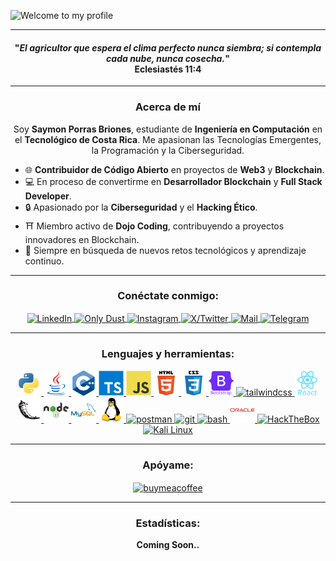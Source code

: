 <!-- HEADER -->
![Welcome to my profile]()

<hr>

<!-- MAIN PHRASE SECTION -->
<span align="center">
  <span>
    <h4 align="center">"<em>El agricultor que espera el clima perfecto nunca siembra; si contempla cada nube, nunca cosecha.</em>"  
      <br>
      <span align="center">Eclesiastés 11:4</span>
    </h4>
  </span>
</span>

<!-- ABOUT ME -->
<hr>
<h3 align="center">Acerca de mí</h3>
<p align="center">  
Soy <strong>Saymon Porras Briones</strong>, estudiante de <strong>Ingeniería en Computación</strong> en el <strong>Tecnológico de Costa Rica</strong>. Me apasionan las Tecnologías Emergentes, la Programación y la Ciberseguridad.
</p>

<ul> 
  <li>🌐 <strong>Contribuidor de Código Abierto</strong> en proyectos de <strong>Web3</strong> y <strong>Blockchain</strong>.</li>
  <li>💻 En proceso de convertirme en <strong>Desarrollador Blockchain</strong> y <strong>Full Stack Developer</strong>.</li>
  <li>🔒 Apasionado por la <strong>Ciberseguridad</strong> y el <strong>Hacking Ético</strong>.</li>
  <li>⛩️ Miembro activo de <strong>Dojo Coding</strong>, contribuyendo a proyectos innovadores en Blockchain.</li>
  <li>🚀 Siempre en búsqueda de nuevos retos tecnológicos y aprendizaje continuo.</li>
</ul>

<!-- CONNECTION -->
<hr>      
<h3 align="center">Conéctate conmigo:</h3>
<p align="center">
  <a href="https://www.linkedin.com/in/saymon-porras-briones-933630164/" target="blank">
    <img align="center" src="https://raw.githubusercontent.com/rahuldkjain/github-profile-readme-generator/master/src/images/icons/Social/linked-in-alt.svg" alt="LinkedIn" height="30" width="40" />
  </a>
  <a href="https://app.onlydust.com/u/CtpN3m01" target="blank">
    <img align="center" src="https://app.onlydust.com/_next/static/media/onlydust-logo.68e14357.webp" alt="Only Dust" height="40" width="40" />
  </a>
  <a href="https://www.instagram.com/ctpn3m0/" target="blank">
    <img align="center" src="https://raw.githubusercontent.com/rahuldkjain/github-profile-readme-generator/master/src/images/icons/Social/instagram.svg" alt="Instagram" height="30" width="40" />
  </a>
  <a href="https://x.com/CtpN3m0" target="blank">
    <img align="center" src="https://cdn.prod.website-files.com/5d66bdc65e51a0d114d15891/64cebdd90aef8ef8c749e848_X-EverythingApp-Logo-Twitter.jpg" alt="X/Twitter" height="40" width="40" />
  </a>
  <a href="mailto:CtpN3m0@proton.me" target="blank">
    <img align="center" src="https://w7.pngwing.com/pngs/152/1013/png-transparent-messaging-appl-logo-email-address-electronic-mailing-list-logo-internet-corrugated-tape.png" alt="Mail" height="40" width="40" />
  </a>
  <a href="https://t.me/CtpN3m01" target="blank">
    <img align="center" src="https://cdn.brandfetch.io/id68S6e-Gp/theme/dark/symbol.svg?c=1dxbfHSJFAPEGdCLU4o5B" alt="Telegram" height="40" width="40" />
  </a>
</p>

<!-- LANGUAGES AND TOOLS -->
<hr>
<h3 align="center">Lenguajes y herramientas:</h3>
<p align="center"> 
  <a href="https://www.python.org" target="_blank"> <img src="https://raw.githubusercontent.com/devicons/devicon/master/icons/python/python-original.svg" alt="python" width="40" height="40"/> </a> 
  <a href="https://www.java.com" target="_blank"> <img src="https://raw.githubusercontent.com/devicons/devicon/master/icons/java/java-original.svg" alt="java" width="40" height="40"/> </a>
  <a href="https://www.w3schools.com/cpp/" target="_blank"> <img src="https://raw.githubusercontent.com/devicons/devicon/master/icons/cplusplus/cplusplus-original.svg" alt="cplusplus" width="40" height="40"/> </a>
  <a href="https://www.typescriptlang.org/" target="_blank"> <img src="https://raw.githubusercontent.com/devicons/devicon/master/icons/typescript/typescript-original.svg" alt="typescript" width="40" height="40"/> </a>
  <a href="https://developer.mozilla.org/en-US/docs/Web/JavaScript" target="_blank"> <img src="https://raw.githubusercontent.com/devicons/devicon/master/icons/javascript/javascript-original.svg" alt="javascript" width="40" height="40"/> </a>
  <a href="https://www.w3.org/html/" target="_blank"> <img src="https://raw.githubusercontent.com/devicons/devicon/master/icons/html5/html5-original-wordmark.svg" alt="html5" width="40" height="40"/> </a>
  <a href="https://www.w3schools.com/css/" target="_blank"> <img src="https://raw.githubusercontent.com/devicons/devicon/master/icons/css3/css3-original-wordmark.svg" alt="css3" width="40" height="40"/> </a>
  <a href="https://getbootstrap.com" target="_blank"> <img src="https://raw.githubusercontent.com/devicons/devicon/master/icons/bootstrap/bootstrap-plain-wordmark.svg" alt="bootstrap" width="40" height="40"/> </a>
  <a href="https://tailwindcss.com/" target="_blank"> <img src="https://www.vectorlogo.zone/logos/tailwindcss/tailwindcss-icon.svg" alt="tailwindcss" width="40" height="40"/> </a>
  <a href="https://reactjs.org/" target="_blank"> <img src="https://raw.githubusercontent.com/devicons/devicon/master/icons/react/react-original-wordmark.svg" alt="react" width="40" height="40"/> </a>
  <a href="https://flask.palletsprojects.com/" target="_blank"> <img src="https://raw.githubusercontent.com/devicons/devicon/master/icons/flask/flask-original.svg" alt="flask" width="40" height="40"/> </a>
  <a href="https://nodejs.org" target="_blank"> <img src="https://raw.githubusercontent.com/devicons/devicon/master/icons/nodejs/nodejs-original-wordmark.svg" alt="nodejs" width="40" height="40"/> </a>
  <a href="https://www.mysql.com/" target="_blank"> <img src="https://raw.githubusercontent.com/devicons/devicon/master/icons/mysql/mysql-original-wordmark.svg" alt="mysql" width="40" height="40"/> </a>
  <a href="https://www.linux.org/" target="_blank"> <img src="https://raw.githubusercontent.com/devicons/devicon/master/icons/linux/linux-original.svg" alt="linux" width="40" height="40"/> </a>
  <a href="https://postman.com" target="_blank"> <img src="https://www.vectorlogo.zone/logos/getpostman/getpostman-icon.svg" alt="postman" width="40" height="40"/> </a>
  <a href="https://git-scm.com/" target="_blank"> <img src="https://www.vectorlogo.zone/logos/git-scm/git-scm-icon.svg" alt="git" width="40" height="40"/> </a>
  <a href="https://www.gnu.org/software/bash/" target="_blank"> <img src="https://www.vectorlogo.zone/logos/gnu_bash/gnu_bash-icon.svg" alt="bash" width="40" height="40"/> </a>
  <a href="https://www.oracle.com/database/technologies/" target="_blank"> <img src="https://raw.githubusercontent.com/devicons/devicon/master/icons/oracle/oracle-original.svg" alt="oracle" width="40" height="40"/> </a>
  <a href="https://www.hackthebox.com/" target="_blank">
  <img src="https://cdn.brandfetch.io/id-M19oKfL/w/400/h/400/theme/dark/icon.jpeg?c=1dxbfHSJFAPEGdCLU4o5B" alt="HackTheBox" width="40" height="40"/> </a>
  <a href="https://www.kali.org/" target="_blank">
  <img src="https://cdn.brandfetch.io/idpGnjg6MB/w/400/h/400/theme/dark/icon.jpeg?c=1dxbfHSJFAPEGdCLU4o5B" alt="Kali Linux" width="40" height="40"/> </a>
</p>

<!-- SUPPORT -->
<hr>
<h3 align="center">Apóyame:</h3>
<p align="center">
  <a href="https://buymeacoffee.com/ctpn3m0">
    <img align="center" src="https://cdn.buymeacoffee.com/buttons/v2/default-yellow.png" height="50" width="210" alt="buymeacoffee"/>
  </a>
</p>

<!-- GITHUB STATS -->
<hr>
<h3 align="center">Estadísticas:</h3>
<p align="center"> <strong>Coming Soon..</strong> </p>